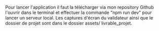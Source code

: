 Pour lancer l'application il faut la télécharger via mon repository Github l'ouvrir dans le terminal et effectuer la commande "npm run dev" pour lancer un serveur local.
Les captures d'écran du validateur ainsi que le dossier de projet sont dans le dossier assets/ livrable_projet.
